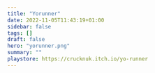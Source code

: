 ```yaml
---
title: "Yorunner"
date: 2022-11-05T11:43:19+01:00
sidebar: false
tags: []
draft: false
hero: "yorunner.png"
summary: ""
playstore: https://crucknuk.itch.io/yo-runner
---
```

